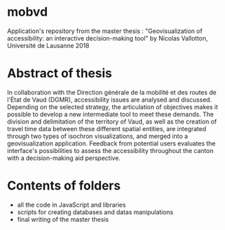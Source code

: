 # mobvd

Application's repository from the master thesis :
"Geovisualization of accessibility: an interactive decision-making tool"
by Nicolas Vallotton, Université de Lausanne 2018


# Abstract of thesis

In collaboration with the Direction générale de la mobilité et des routes de l'État de Vaud (DGMR), accessibility issues are analysed and discussed. Depending on the selected strategy, the articulation of objectives makes it possible to develop a new intermediate tool to meet these demands. The division and delimitation of the territory of Vaud, as well as the creation of travel time data between these different spatial entities, are integrated through two types of isochron visualizations, and merged into a geovisualization application. Feedback from potential users evaluates the interface's possibilities to assess the accessibility throughout the canton with a decision-making aid perspective.

# Contents of folders

- all the code in JavaScript and libraries
- scripts for creating databases and datas manipulations
- final writing of the master thesis
